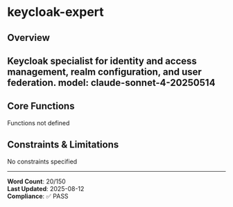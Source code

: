 # keycloak-expert

## Overview

Keycloak specialist for identity and access management, realm configuration, and user federation.
model: claude-sonnet-4-20250514
---

## Core Functions

Functions not defined

## Constraints & Limitations

No constraints specified



---
**Word Count**: 20/150  
**Last Updated**: 2025-08-12  
**Compliance**: ✅ PASS